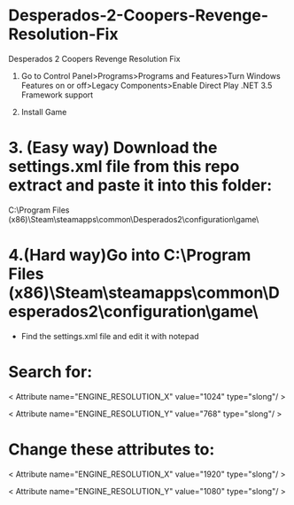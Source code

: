 # Desperados-2-Coopers-Revenge-Resolution-Fix
Desperados 2 Coopers Revenge Resolution Fix

1. Go to Control Panel>Programs>Programs and Features>Turn Windows Features on or off>Legacy Components>Enable Direct Play .NET 3.5 Framework support 

2. Install Game

# 3. (Easy way) Download the settings.xml file from this repo extract and paste it into this folder:
C:\Program Files (x86)\Steam\steamapps\common\Desperados2\configuration\game\ 

# 4.(Hard way)Go into C:\Program Files (x86)\Steam\steamapps\common\Desperados2\configuration\game\ 
* Find the settings.xml file and edit it with notepad 
# Search for:

< Attribute name="ENGINE_RESOLUTION_X" value="1024" type="slong"/ >

< Attribute name="ENGINE_RESOLUTION_Y" value="768" type="slong"/ >

# Change these attributes to: 

< Attribute name="ENGINE_RESOLUTION_X" value="1920" type="slong"/ >

< Attribute name="ENGINE_RESOLUTION_Y" value="1080" type="slong"/ >
